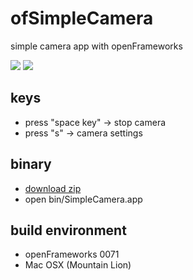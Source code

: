 ofSimpleCamera
==============
simple camera app with openFrameworks

<img src="http://shokai.org/archive/file/6ff89024e0f294c702909f08503fcf48.png">
<img src="http://shokai.org/archive/file/06d09961854c1b646259f6c7a5493b9f.png">

keys
----
* press "space key" -> stop camera
* press "s" -> camera settings


binary
------
* [download zip](https://github.com/shokai/ofSimpleCamera/archive/master.zip)
* open bin/SimpleCamera.app


build environment
-----------------
* openFrameworks 0071
* Mac OSX (Mountain Lion)
